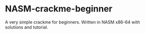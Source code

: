 # NASM-crackme-beginner
A very simple crackme for beginners. Written in NASM x86-64 with solutions and tutorial.

